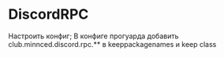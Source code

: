 # DiscordRPC
Настроить конфиг; В конфиге прогуарда добавить club.minnced.discord.rpc.** в keeppackagenames и keep class
